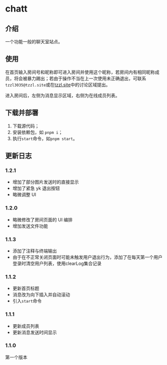 # chatt

## 介绍

一个功能一般的聊天室站点。

## 使用

在首页输入房间号和昵称即可进入房间并使用这个昵称，若房间内有相同昵称成员，将会被暴力踢出；若由于操作不当在上一次使用未正确退出，可联系`tzzl3035@tzzl.site`或在[tzzl.site](https://tzzl.site)中的讨论区域提出。

进入房间后，左侧为消息显示区域，右侧为在线成员列表。

## 下载并部署

1. 下载源代码；
2. 安装依赖包，如 `pnpm i`；
3. 执行`start`命令，如`pnpm start`。

## 更新日志

### 1.2.1
- 增加了部分图片发送时的直接显示
- 增加了紧急 yk 退出按钮
- 略微调整 UI

### 1.2.0
- 略微修改了房间页面的 UI 编排
- 增加发送文件功能

### 1.1.3
- 添加了注释与终端输出
- 由于在不正常关闭页面时可能未触发用户退出行为，添加了在每天第一个用户登录时清空用户列表，使用clearLog集合记录

### 1.1.2
- 更新首页标题
- 消息改为向下插入并自动滚动
- 引入`start`命令

### 1.1.1
- 更新成员列表
- 更新消息发送时间显示

### 1.1.0
第一个版本

